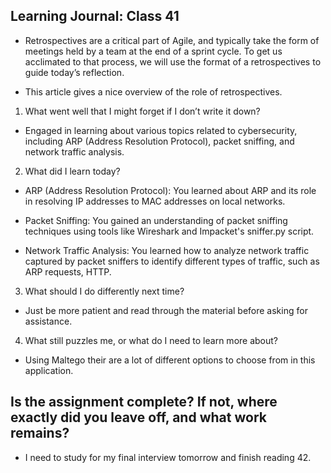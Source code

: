 ## Learning Journal: Class 41

- Retrospectives are a critical part of Agile, and typically take the form of meetings held by a team at the end of a sprint cycle. To get us acclimated to that process, we will use the format of a retrospectives to guide today’s reflection.

- This article gives a nice overview of the role of retrospectives.

1. What went well that I might forget if I don’t write it down?

- Engaged in learning about various topics related to cybersecurity, including ARP (Address Resolution Protocol), packet sniffing, and network traffic analysis.

2. What did I learn today?

- ARP (Address Resolution Protocol): You learned about ARP and its role in resolving IP addresses to MAC addresses on local networks.

- Packet Sniffing: You gained an understanding of packet sniffing techniques using tools like Wireshark and Impacket's sniffer.py script.

- Network Traffic Analysis: You learned how to analyze network traffic captured by packet sniffers to identify different types of traffic, such as ARP requests, HTTP.

3. What should I do differently next time?

- Just be more patient and read through the material before asking for assistance.

4. What still puzzles me, or what do I need to learn more about?

- Using Maltego their are a lot of different options to choose from in this application.

## Is the assignment complete? If not, where exactly did you leave off, and what work remains?

- I need to study for my final interview tomorrow and finish reading 42.
